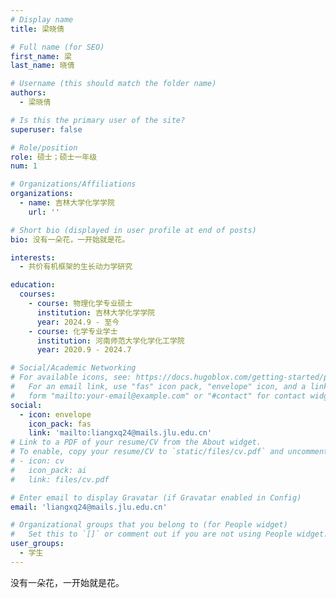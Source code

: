 ```yaml
---
# Display name
title: 梁晓倩

# Full name (for SEO)
first_name: 梁
last_name: 晓倩

# Username (this should match the folder name)
authors:
  - 梁晓倩

# Is this the primary user of the site?
superuser: false

# Role/position
role: 硕士；硕士一年级
num: 1

# Organizations/Affiliations
organizations:
  - name: 吉林大学化学学院
    url: ''

# Short bio (displayed in user profile at end of posts)
bio: 没有一朵花，一开始就是花。

interests:
  - 共价有机框架的生长动力学研究

education:
  courses:
    - course: 物理化学专业硕士
      institution: 吉林大学化学学院
      year: 2024.9 - 至今
    - course: 化学专业学士
      institution: 河南师范大学化学化工学院
      year: 2020.9 - 2024.7

# Social/Academic Networking
# For available icons, see: https://docs.hugoblox.com/getting-started/page-builder/#icons
#   For an email link, use "fas" icon pack, "envelope" icon, and a link in the
#   form "mailto:your-email@example.com" or "#contact" for contact widget.
social:
  - icon: envelope
    icon_pack: fas
    link: 'mailto:liangxq24@mails.jlu.edu.cn'
# Link to a PDF of your resume/CV from the About widget.
# To enable, copy your resume/CV to `static/files/cv.pdf` and uncomment the lines below.
# - icon: cv
#   icon_pack: ai
#   link: files/cv.pdf

# Enter email to display Gravatar (if Gravatar enabled in Config)
email: 'liangxq24@mails.jlu.edu.cn'

# Organizational groups that you belong to (for People widget)
#   Set this to `[]` or comment out if you are not using People widget.
user_groups:
  - 学生
---
```


没有一朵花，一开始就是花。
